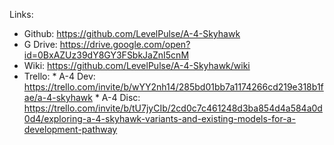 Links:

* Github: https://github.com/LevelPulse/A-4-Skyhawk
* G Drive: https://drive.google.com/open?id=0BxAZUz39dY8GY3FSbkJaZnI5cnM
* Wiki: https://github.com/LevelPulse/A-4-Skyhawk/wiki
* Trello: 
      * A-4 Dev: https://trello.com/invite/b/wYY2nh14/285bd01bb7a1174266cd219e318b1fae/a-4-skyhawk
       * A-4 Disc: https://trello.com/invite/b/tU7jyCIb/2cd0c7c461248d3ba854d4a584a0d0d4/exploring-a-4-skyhawk-variants-and-existing-models-for-a-development-pathway
